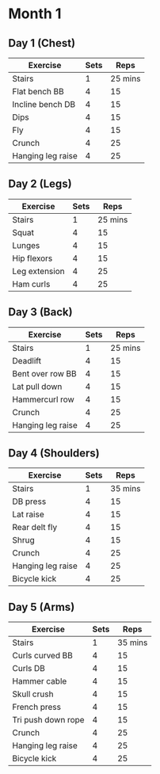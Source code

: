 # Month 1

## Day 1 (Chest)

| Exercise | Sets | Reps |
|---|---|---|
| Stairs | 1 | 25 mins|
| Flat bench BB | 4 | 15 |
| Incline bench DB | 4 | 15 |
| Dips | 4 | 15 |
| Fly | 4 | 15 |
| Crunch | 4 | 25 |
| Hanging leg raise | 4 | 25 |

## Day 2 (Legs)

| Exercise | Sets | Reps |
|---|---|---|
| Stairs | 1 | 25 mins|
| Squat | 4 | 15 |
| Lunges | 4 | 15 |
| Hip flexors | 4 | 15 |
| Leg extension | 4 | 25 |
| Ham curls | 4 | 25 |

## Day 3 (Back)

| Exercise | Sets | Reps |
|---|---|---|
| Stairs | 1 | 25 mins|
| Deadlift | 4 | 15 |
| Bent over row BB | 4 | 15 |
| Lat pull down | 4 | 15 |
| Hammercurl row | 4 | 15 |
| Crunch | 4 | 25 |
| Hanging leg raise | 4 | 25 |

## Day 4 (Shoulders)

| Exercise | Sets | Reps |
|---|---|---|
| Stairs | 1 | 35 mins|
| DB press | 4 | 15 |
| Lat raise | 4 | 15 |
| Rear delt fly | 4 | 15 |
| Shrug | 4 | 15 |
| Crunch | 4 | 25 |
| Hanging leg raise | 4 | 25 |
| Bicycle kick | 4 | 25 |

## Day 5 (Arms)

| Exercise | Sets | Reps |
|---|---|---|
| Stairs | 1 | 35 mins|
| Curls curved BB| 4 | 15 |
| Curls DB | 4 | 15 |
| Hammer cable | 4 | 15 |
| Skull crush | 4 | 15 |
| French press | 4 | 15 |
| Tri push down rope | 4 | 15 |
| Crunch | 4 | 25 |
| Hanging leg raise | 4 | 25 |
| Bicycle kick | 4 | 25 |